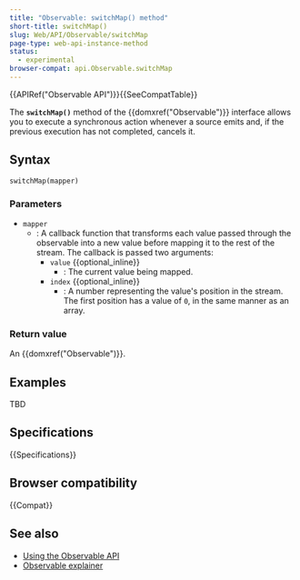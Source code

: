 ```yaml
---
title: "Observable: switchMap() method"
short-title: switchMap()
slug: Web/API/Observable/switchMap
page-type: web-api-instance-method
status:
  - experimental
browser-compat: api.Observable.switchMap
---
```


{{APIRef("Observable API")}}{{SeeCompatTable}}

The **`switchMap()`** method of the {{domxref("Observable")}} interface allows you to execute a synchronous action whenever a source emits and, if the previous execution has not completed, cancels it.

## Syntax

```js-nolint
switchMap(mapper)
```

### Parameters

- `mapper`
  - : A callback function that transforms each value passed through the observable into a new value before mapping it to the rest of the stream. The callback is passed two arguments:
    - `value` {{optional_inline}}
      - : The current value being mapped.
    - `index` {{optional_inline}}
      - : A number representing the value's position in the stream. The first position has a value of `0`, in the same manner as an array.

### Return value

An {{domxref("Observable")}}.

## Examples

TBD

## Specifications

{{Specifications}}

## Browser compatibility

{{Compat}}

## See also

- [Using the Observable API](/en-US/docs/Web/API/Observable_API/Using)
- [Observable explainer](https://github.com/WICG/observable/blob/master/README.md)
